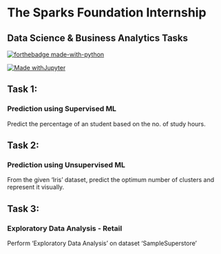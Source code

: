 # The Sparks Foundation Internship
## Data Science & Business Analytics Tasks

[![forthebadge made-with-python](https://forthebadge.com/images/badges/made-with-python.svg)](https://www.python.org/)

[![Made withJupyter](https://img.shields.io/badge/Made%20with-Jupyter-orange?style=for-the-badge&logo=Jupyter)](https://jupyter.org/try)


## Task 1:
### Prediction using Supervised ML 
Predict the percentage of an student based on the no. of study hours. 

## Task 2:
### Prediction using Unsupervised ML
From the given ‘Iris’ dataset, predict the optimum number of clusters and represent it visually. 

## Task 3:
### Exploratory Data Analysis - Retail
Perform ‘Exploratory Data Analysis’ on dataset ‘SampleSuperstore’


